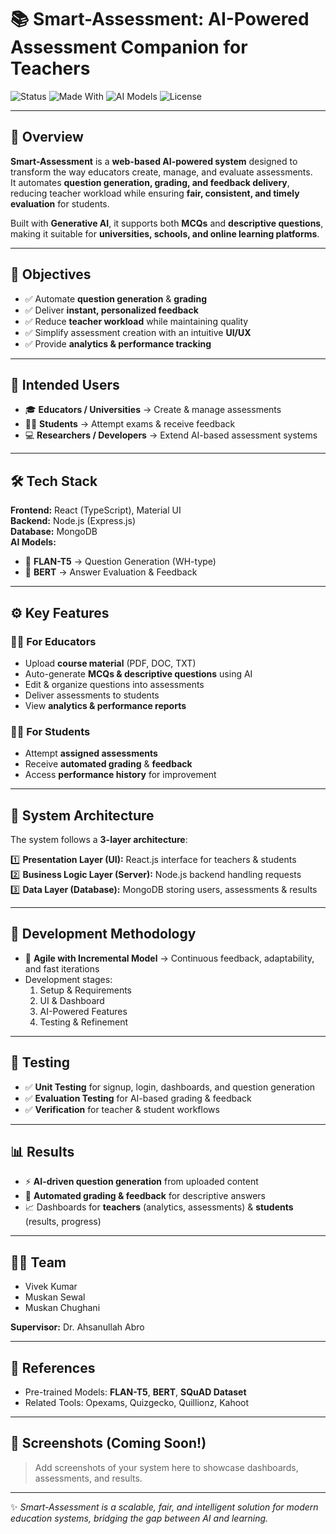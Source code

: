 # 📚 Smart-Assessment: AI-Powered Assessment Companion for Teachers

![Status](https://img.shields.io/badge/Status-Completed-brightgreen)
![Made With](https://img.shields.io/badge/Made%20with-React%2C%20Node.js%2C%20MongoDB-blue)
![AI Models](https://img.shields.io/badge/AI-FLAN--T5%20%7C%20BERT-orange)
![License](https://img.shields.io/badge/License-Academic-lightgrey)

---

## 📌 Overview
**Smart-Assessment** is a **web-based AI-powered system** designed to transform the way educators create, manage, and evaluate assessments.  
It automates **question generation, grading, and feedback delivery**, reducing teacher workload while ensuring **fair, consistent, and timely evaluation** for students.  

Built with **Generative AI**, it supports both **MCQs** and **descriptive questions**, making it suitable for **universities, schools, and online learning platforms**.  

---

## 🎯 Objectives
- ✅ Automate **question generation** & **grading**  
- ✅ Deliver **instant, personalized feedback**  
- ✅ Reduce **teacher workload** while maintaining quality  
- ✅ Simplify assessment creation with an intuitive **UI/UX**  
- ✅ Provide **analytics & performance tracking**  

---

## 👥 Intended Users
- 🎓 **Educators / Universities** → Create & manage assessments  
- 🧑‍🎓 **Students** → Attempt exams & receive feedback  
- 💻 **Researchers / Developers** → Extend AI-based assessment systems  

---

## 🛠️ Tech Stack
**Frontend:** React (TypeScript), Material UI  
**Backend:** Node.js (Express.js)  
**Database:** MongoDB  
**AI Models:**  
- 🤖 **FLAN-T5** → Question Generation (WH-type)  
- 🤖 **BERT** → Answer Evaluation & Feedback  

---

## ⚙️ Key Features
### 👨‍🏫 For Educators
- Upload **course material** (PDF, DOC, TXT)  
- Auto-generate **MCQs & descriptive questions** using AI  
- Edit & organize questions into assessments  
- Deliver assessments to students  
- View **analytics & performance reports**  

### 🧑‍🎓 For Students
- Attempt **assigned assessments**  
- Receive **automated grading** & **feedback**  
- Access **performance history** for improvement  

---

## 📐 System Architecture
The system follows a **3-layer architecture**:  

1️⃣ **Presentation Layer (UI):** React.js interface for teachers & students  
2️⃣ **Business Logic Layer (Server):** Node.js backend handling requests  
3️⃣ **Data Layer (Database):** MongoDB storing users, assessments & results  

---

## 🚀 Development Methodology
- 🔄 **Agile with Incremental Model** → Continuous feedback, adaptability, and fast iterations  
- Development stages:  
  1. Setup & Requirements  
  2. UI & Dashboard  
  3. AI-Powered Features  
  4. Testing & Refinement  

---

## 🧪 Testing
- ✅ **Unit Testing** for signup, login, dashboards, and question generation  
- ✅ **Evaluation Testing** for AI-based grading & feedback  
- ✅ **Verification** for teacher & student workflows  

---

## 📊 Results
- ⚡ **AI-driven question generation** from uploaded content  
- 📑 **Automated grading & feedback** for descriptive answers  
- 📈 Dashboards for **teachers** (analytics, assessments) & **students** (results, progress)  

---

## 👨‍💻 Team
- Vivek Kumar  
- Muskan Sewal  
- Muskan Chughani  

**Supervisor:** Dr. Ahsanullah Abro  

---

## 📖 References
- Pre-trained Models: **FLAN-T5**, **BERT**, **SQuAD Dataset**  
- Related Tools: Opexams, Quizgecko, Quillionz, Kahoot  

---

## 📸 Screenshots (Coming Soon!)
> Add screenshots of your system here to showcase dashboards, assessments, and results.

---

✨ *Smart-Assessment is a scalable, fair, and intelligent solution for modern education systems, bridging the gap between AI and learning.*  
